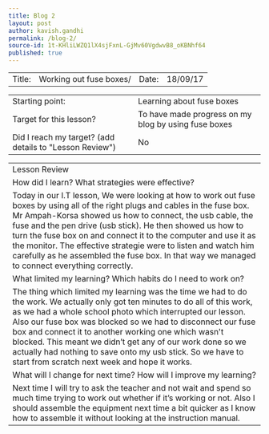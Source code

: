 ```yaml
---
title: Blog 2
layout: post
author: kavish.gandhi
permalink: /blog-2/
source-id: 1t-KHliLWZQ1lX4sjFxnL-GjMv60VgdwvB8_oKBNhf64
published: true
---
```

<table>
  <tr>
    <td>Title:</td>
    <td>Working out fuse boxes/</td>
    <td>Date:</td>
    <td>18/09/17</td>
  </tr>
</table>


<table>
  <tr>
    <td>Starting point:</td>
    <td>Learning about fuse boxes</td>
  </tr>
  <tr>
    <td>Target for this lesson?</td>
    <td>To have made progress on my blog by using fuse boxes</td>
  </tr>
  <tr>
    <td>Did I reach my target? 
(add details to "Lesson Review")</td>
    <td>No</td>
  </tr>
</table>


<table>
  <tr>
    <td>Lesson Review</td>
  </tr>
  <tr>
    <td>How did I learn? What strategies were effective? </td>
  </tr>
  <tr>
    <td>Today in our I.T lesson, We were looking at how to work out fuse boxes by using all of the right plugs and cables in the fuse box. Mr Ampah-Korsa showed us how to connect, the usb cable, the fuse and the pen drive (usb stick). He then showed us how to turn the fuse box on and connect it to the computer and use it as the monitor. The effective strategie were to listen and watch him carefully as he assembled the fuse box. In that way we managed to connect everything correctly.</td>
  </tr>
  <tr>
    <td>What limited my learning? Which habits do I need to work on? </td>
  </tr>
  <tr>
    <td>The thing which limited my learning was the time we had to do the work. We actually only got ten minutes to do all of this work, as we had a whole school photo which interrupted our lesson. Also our fuse box was blocked so we had to disconnect our fuse box and connect it to another working one which wasn't blocked. This meant we didn’t get any of our work done so we actually had nothing to save onto my usb stick. So we have to start from scratch next week and hope it works.</td>
  </tr>
  <tr>
    <td>What will I change for next time? How will I improve my learning?</td>
  </tr>
  <tr>
    <td>Next time I will try to ask the teacher and not wait and spend so much time trying to work out whether if it’s working or not. Also I should assemble the equipment next time a bit quicker as I know how to assemble it without looking at the instruction manual.</td>
  </tr>
</table>


